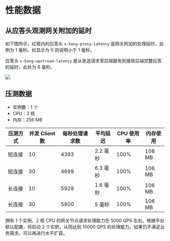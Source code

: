 # 性能数据

## 从应答头观测网关附加的延时

如下图所示，红框内的应答头 `x-kong-proxy-latency` 是网关附加的处理延时，此例为 1 毫秒。如显示为 0 则说明小于 1 毫秒。

应答头 `x-kong-upstream-latency` 是从发送请求至后端服务到接收后端完整应答的延时，此处为 6 毫秒。

![](https://terminus-paas.oss-cn-hangzhou.aliyuncs.com/paas-doc/2021/08/06/9036125a-d18c-4dfe-8015-bfed3f54890e.png)


## 压测数据

* 实例数：1 个
* CPU：2 核
* 内存：256 MB

| 压测方式 | 并发 Client 数 | 每秒处理请求数 | 平均延迟 | CPU 使用率 | 内存使用 |
| -------- | -------------- | -------------- | -------- | ---------- | -------- |
| 短连接   | 10             | 4393           | 2.2 毫秒 | 100%       | 106 MB   |
| 短连接   | 30             | 4699           | 6.3 毫秒 | 100%       | 106 MB   |
| 长连接   | 10             | 5928           | 1.6 毫秒 | 100%       | 106 MB   |
| 长连接   | 30             | 5800           | 5 毫秒   | 100%       | 106 MB   |

拥有 1 个实例、2 核 CPU 的网关节点请求处理能力在 5000 QPS 左右。根据平台默认配置，将启动 2 个实例，从而达到 10000 QPS 的处理能力。如果仍不满足业务需求，可以再进行水平扩容。
